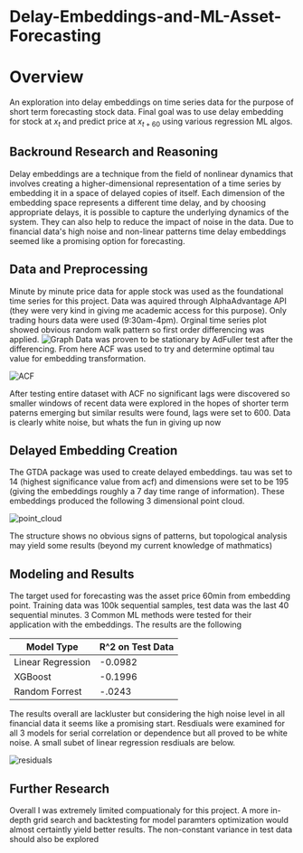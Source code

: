 # Delay-Embeddings-and-ML-Asset-Forecasting

# Overview #
An exploration into delay embeddings on time series data for the purpose of short term forecasting stock data. Final goal was to use delay embedding for stock at $x_t$ and predict price at $x_{t+60}$ using various regression ML algos. 

## Backround Research and Reasoning ##
Delay embeddings are a technique from the field of nonlinear dynamics that involves creating a higher-dimensional representation of a time series by embedding it in a space of delayed copies of itself. Each dimension of the embedding space represents a different time delay, and by choosing appropriate delays, it is possible to capture the underlying dynamics of the system. They can also help to reduce the impact of noise in the data. Due to financial data's high noise and non-linear patterns time delay embeddings seemed like a promising option for forecasting. 

## Data and Preprocessing ##
Minute by minute price data for apple stock was used as the foundational time series for this project. Data was aquired through AlphaAdvantage API (they were very kind in giving me academic access for this purpose). Only trading hours data were used (9:30am-4pm). Orginal time series plot showed obvious random walk pattern so first order differencing was applied. ![Graph](https://user-images.githubusercontent.com/106636917/232355508-6dd6aea3-64fa-4b82-9390-d84780013ba5.JPG)
Data was proven to be stationary by AdFuller test after the differencing. From here ACF was used to try and determine optimal tau value for embedding transformation.

![ACF](https://user-images.githubusercontent.com/106636917/232355827-a671b543-4ed2-45c6-8ba9-aa641446573e.JPG)


After testing entire dataset with ACF no significant lags were discovered so smaller windows of recent data were explored in the hopes of shorter term paterns emerging but similar results were found, lags were set to 600. Data is clearly white noise, but whats the fun in giving up now

## Delayed Embedding Creation ##
The GTDA package was used to create delayed embeddings. tau was set to 14 (highest significance value from acf) and dimensions were set to be 195 (giving the embeddings roughly a 7 day time range of information). These embeddings produced the following 3 dimensional point cloud.

![point_cloud](https://user-images.githubusercontent.com/106636917/232356769-cdfd1c00-59ac-4957-af59-89bcc504225c.JPG)

The structure shows no obvious signs of patterns, but topological analysis may yield some results (beyond my current knowledge of mathmatics) 

## Modeling and Results ##
The target used for forecasting was the asset price 60min from embedding point. Training data was 100k sequential samples, test data was the last 40 sequential minutes. 3 Common ML methods were tested for their application with the embeddings. The results are the following

Model Type    | R^2 on Test Data
------------- | -------------
Linear Regression  | -0.0982
XGBoost  | -0.1996
Random Forrest | -.0243

The results overall are lackluster but considering the high noise level in all financial data it seems like a promising start. Resdiuals were examined for all 3 models for serial correlation or dependence but all proved to be white noise. A small subet of linear regression resdiuals are below. 

![residuals](https://user-images.githubusercontent.com/106636917/232360776-984ad405-504f-4c76-9168-e67fc9198ca1.JPG)

## Further Research ##
Overall I was extremely limited compuationaly for this project. A more in-depth grid search and backtesting for model paramters optimization would almost certaintly yield better results. The non-constant variance in test data should also be explored 


